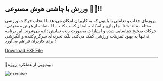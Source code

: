 
## ورزش با چاشتی هوش مصنوعی 💪😮!!

[](https://github.com/EhsanNaderlou/profile_images/blob/master/exercise.jpg)

پروژه‌ای جذاب و تعاملی با پایتون که به کاربران امکان می‌دهد با انتخاب حرکات ورزشی مختلف مانند شنا، جلو بازو و اسکات، امتیاز کسب کنند. با استفاده از هوش مصنوعی، حرکات صحیح شناسایی شده و امتیازات به‌صورت زنده نمایش داده می‌شوند. این برنامه نه تنها به بهبود تمرینات ورزشی کمک می‌کند، بلکه تجربه‌ای سرگرم‌کننده و انگیزشی برای کاربران فراهم می‌آورد !

<a href="https://drive.google.com/file/d/1nd_LL-3s1UTWy6_7ESqrBNLvpETZe9ot/view?usp=drive_link">Download EXE File</a>


---
🔴ویدیویی از عملکرد پروژه :

![exercise](https://github.com/EhsanNaderlou/profile_images/blob/master/exercise.gif) 
